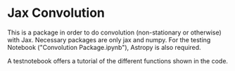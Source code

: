 # Jax Convolution

This is a package in order to do convolution (non-stationary or otherwise) with Jax. 
Necessary packages are only jax and numpy. For the testing Notebook ("Convolution Package.ipynb"), Astropy is also required. 

A testnotebook offers a tutorial of the different functions shown in the code.
